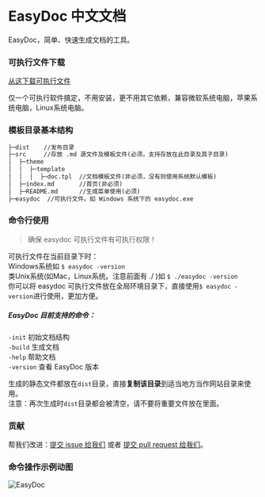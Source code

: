 # EasyDoc 中文文档

EasyDoc，简单、快速生成文档的工具。

### 可执行文件下载

[从这下载可执行文件](https://github.com/wuyumin/easydoc/releases)

仅一个可执行软件搞定，不用安装，更不用其它依赖，兼容微软系统电脑，苹果系统电脑，Linux系统电脑。

### 模板目录基本结构

```html
├─dist    //发布目录
├─src     //存放 .md 源文件及模板文件(必须，支持存放在此目录及其子目录)
│  ├─theme
│  │  ├─template
│  │  │  ├─doc.tpl  //文档模板文件(非必须，没有则使用系统默认模板)
│  ├─index.md       //首页(非必须)
│  ├─README.md      //生成菜单使用(必须)
├─easydoc  //可执行文件。如 Windows 系统下的 easydoc.exe
```

### 命令行使用

> 确保 easydoc 可执行文件有可执行权限！

可执行文件在当前目录下时：  
Windows系统如 `$ easydoc -version`  
类Unix系统(如Mac，Linux系统。注意前面有 ./ )如 `$ ./easydoc -version`  
你可以将 easydoc 可执行文件放在全局环境目录下，直接使用`$ easydoc -version`进行使用，更加方便。  

##### EasyDoc 目前支持的命令：  
`-init` 初始文档结构  
`-build` 生成文档  
`-help` 帮助文档  
`-version` 查看 EasyDoc 版本  

生成的静态文件都放在`dist`目录，直接**复制该目录**到适当地方当作网站目录来使用。  
注意：再次生成时`dist`目录都会被清空，请不要将重要文件放在里面。

### 贡献

帮我们改进：[提交 issue 给我们](https://github.com/wuyumin/easydoc/issues) 或者 [提交 pull request 给我们](https://github.com/wuyumin/easydoc/pulls)。

### 命令操作示例动图

![EasyDoc](https://ww3.sinaimg.cn/large/7d8c848dly1fnw11uce85g20sg0dok9s.gif)
